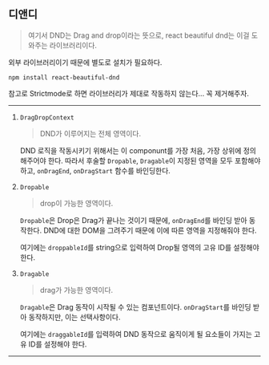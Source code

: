 ## 디앤디

> 여기서 DND는 Drag and drop이라는 뜻으로, react beautiful dnd는 이걸 도와주는 라이브러리이다.

외부 라이브러리이기 때문에 별도로 설치가 필요하다.

```shell
npm install react-beautiful-dnd
```

참고로 Strictmode로 하면 라이브러리가 제대로 작동하지 않는다... 꼭 제거해주자.

---

1. `DragDropContext`

   > DND가 이루어지는 전체 영역이다.

   DND 로직을 작동시키기 위해서는 이 componunt를 가장 처음, 가장 상위에 정의해주어야 한다. 따라서 후술할 `Dropable`, `Dragable`이 지정된 영역을 모두 포함해야 하고, `onDragEnd`, `onDragStart` 함수를 바인딩한다.

2. `Dropable`

   > drop이 가능한 영역이다.

   `Dropable`은 Drop은 Drag가 끝나는 것이기 때문에, `onDragEnd`를 바인딩 받아 동작한다. DND에 대한 DOM을 그려주기 때문에 이에 따른 영역을 지정해줘야 한다.

   여기에는 `droppableId`를 string으로 입력하여 Drop될 영역의 고유 ID를 설정해야 한다.

3. `Dragable`

   > drag가 가능한 영역이다.

   `Dragable`은 Drag 동작이 시작될 수 있는 컴포넌트이다. `onDragStart`를 바인딩 받아 동작하지만, 이는 선택사항이다.

   여기에는 `draggableId`를 입력하여 DND 동작으로 움직이게 될 요소들이 가지는 고유 ID를 설정해야 한다.

---
